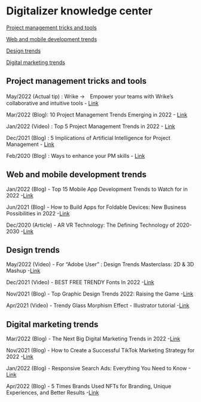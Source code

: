 # Digitalizer knowledge center

[Project management tricks and tools](#project-management-tricks-and-tools)

[Web and mobile development trends](#web-and-mobile-development-trends)

[Design trends](#design-trends)

[Digital marketing trends](#digital-marketing-trends)

## Project management tricks and tools

May/2022 (Actual tip) : Wrike →　Empower your teams with Wrike’s collaborative and intuitive tools - [Link](https://try.wrike.com/project-management-capterra/?utm_medium=cpc&utm_campaign=project&utm_content=listing&utm_source=GetApp&dclid=CPG3lsCI3_cCFUiJdwodT6IAkQ)

Mar/2022 (Blog): 10 Project Management Trends Emerging in 2022 - [Link](https://www.replicon.com/blog/project-management-trends/)

Jan/2022 (Video) : Top 5 Project Management Trends in 2022 - [Link](https://youtu.be/3UH2j5dXB9k)

Dec/2021 (Blog) : 5 Implications of Artificial Intelligence for Project Management - [Link](https://www.pmi.org/learning/publications/pm-network/digital-exclusives/implications-of-ai)

Feb/2020 (Blog) : Ways to enhance your PM skills - [Link](https://www.business2community.com/strategy/9-ways-to-enhance-your-project-management-skills-in-2020-02285011)


## Web and mobile development trends
Jan/2022 (Blog) - Top 15 Mobile App Development Trends to Watch for in 2022 -[Link](https://www.netsolutions.com/insights/12-mobile-app-development-trends-to-watch-out-for-in-2019/)

Jun/2021 (Blog) - How to Build Apps for Foldable Devices: New Business Possibilities in 2022 -[Link](https://addevice.io/blog/how-to-develop-apps-for-foldable-smartphones/)

Dec/2020 (Article) - AR VR Technology: The Defining Technology of 2020-2030 -[Link](https://www.idtechex.com/ja/research-article/ar-vr-technology-the-defining-technology-of-2020-2030/22387)


## Design trends

May/2022 (Video) - For “Adobe User” : Design Trends Masterclass: 2D & 3D Mashup -[Link](https://www.youtube.com/watch?v=_J-Iv7IVeNY)

Dec/2021 (Video) - BEST FREE TRENDY Fonts In 2022 -[Link](https://www.youtube.com/watch?v=g5ygofAOP68)

Nov/2021 (Blog) - Top Graphic Design Trends 2022: Raising the Game -[Link](https://graphicmama.com/blog/graphic-design-trends-2022/)

Apr/2021 (Video) - Trendy Glass Morphism Effect - Illustrator tutorial -[Link](https://www.youtube.com/watch?v=pNqFL34lzeE)


## Digital marketing trends

Mar/2022 (Blog) - The Next Big Digital Marketing Trends in 2022 -[Link](https://digitalmarketinginstitute.com/blog/the-next-big-digital-marketing-trends)

Nov/2021 (Blog) - How to Create a Successful TikTok Marketing Strategy for 2022 -[Link](https://blog.hootsuite.com/tiktok-marketing/)

Jan/2022 (Blog) - Responsive Search Ads: Everything You Need to Know -[Link](https://eternitymarketing.com/blog/responsive-search-ads-everything-you-need-to-know)

Apr/2022 (Blog) - 5 Times Brands Used NFTs for Branding, Unique Experiences, and Better Results -[Link](https://rockcontent.com/blog/brands-using-nfts/)



